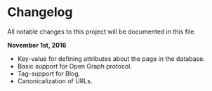 Changelog
=========

All notable changes to this project will be documented in this file.


__November 1st, 2016__
+ Key-value for defining attributes about the page in the database.
+ Basic support for Open Graph protocol.
+ Tag-support for Blog.
+ Canonicalization of URLs.
